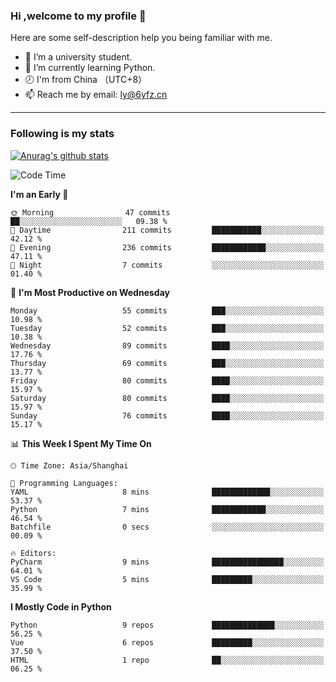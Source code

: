 ### Hi ,welcome to my profile 👋
Here are some self-description help you being familiar with me.
<!--
**liuyunfz/liuyunfz** is a ✨ _special_ ✨ repository because its `README.md` (this file) appears on your GitHub profile.
- 👯 I’m looking to collaborate on ...
- 🤔 I’m looking for help with ...
Here are some ideas to get you started:
-->
- 🏫 I’m a university student.
- 💪 I’m currently learning Python.
- 🕗 I'm from China （UTC+8）
- 📫 Reach me by email: [ly@6yfz.cn](mailto:ly@6yfz.cn)
  
---
### Following is my stats
  
[![Anurag's github stats](https://github-readme-stats.vercel.app/api?username=liuyunfz)](https://github.com/anuraghazra/github-readme-stats)
  
<!--START_SECTION:waka-->
![Code Time](http://img.shields.io/badge/Code%20Time-375%20hrs%2048%20mins-blue)

**I'm an Early 🐤** 

```text
🌞 Morning                47 commits          ██░░░░░░░░░░░░░░░░░░░░░░░   09.38 % 
🌆 Daytime                211 commits         ███████████░░░░░░░░░░░░░░   42.12 % 
🌃 Evening                236 commits         ████████████░░░░░░░░░░░░░   47.11 % 
🌙 Night                  7 commits           ░░░░░░░░░░░░░░░░░░░░░░░░░   01.40 % 
```
📅 **I'm Most Productive on Wednesday** 

```text
Monday                   55 commits          ███░░░░░░░░░░░░░░░░░░░░░░   10.98 % 
Tuesday                  52 commits          ███░░░░░░░░░░░░░░░░░░░░░░   10.38 % 
Wednesday                89 commits          ████░░░░░░░░░░░░░░░░░░░░░   17.76 % 
Thursday                 69 commits          ███░░░░░░░░░░░░░░░░░░░░░░   13.77 % 
Friday                   80 commits          ████░░░░░░░░░░░░░░░░░░░░░   15.97 % 
Saturday                 80 commits          ████░░░░░░░░░░░░░░░░░░░░░   15.97 % 
Sunday                   76 commits          ████░░░░░░░░░░░░░░░░░░░░░   15.17 % 
```


📊 **This Week I Spent My Time On** 

```text
🕑︎ Time Zone: Asia/Shanghai

💬 Programming Languages: 
YAML                     8 mins              █████████████░░░░░░░░░░░░   53.37 % 
Python                   7 mins              ████████████░░░░░░░░░░░░░   46.54 % 
Batchfile                0 secs              ░░░░░░░░░░░░░░░░░░░░░░░░░   00.09 % 

🔥 Editors: 
PyCharm                  9 mins              ████████████████░░░░░░░░░   64.01 % 
VS Code                  5 mins              █████████░░░░░░░░░░░░░░░░   35.99 % 
```

**I Mostly Code in Python** 

```text
Python                   9 repos             ██████████████░░░░░░░░░░░   56.25 % 
Vue                      6 repos             █████████░░░░░░░░░░░░░░░░   37.50 % 
HTML                     1 repo              ██░░░░░░░░░░░░░░░░░░░░░░░   06.25 % 
```




<!--END_SECTION:waka-->
